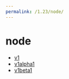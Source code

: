 ```yaml
---
permalink: /1.23/node/
---
```


# node



* [v1](v1/index.md)
* [v1alpha1](v1alpha1/index.md)
* [v1beta1](v1beta1/index.md)